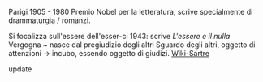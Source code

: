 Parigi 1905 - 1980
Premio Nobel per la letteratura, scrive specialmente di drammaturgia / romanzi. 

Si focalizza sull'essere dell'esser-ci
1943: scrive *L'essere e il nulla* 
Vergogna ~ nasce dal pregiudizio degli altri 
Sguardo degli altri, oggetto di attenzioni -> incubo, essendo oggetto di giudizi. 
[Wiki-Sartre](https://it.wikipedia.org/wiki/Jean-Paul_Sartre?wprov=sfti1)

update
